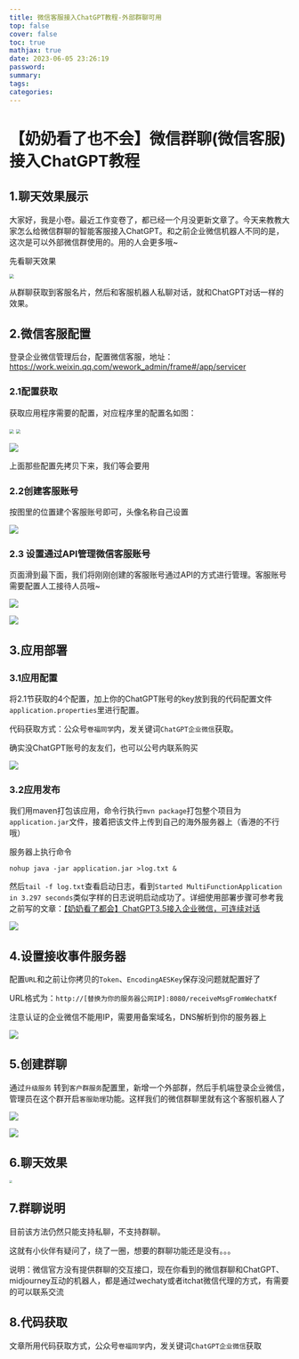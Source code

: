 ```yaml
---
title: 微信客服接入ChatGPT教程-外部群聊可用
top: false
cover: false
toc: true
mathjax: true
date: 2023-06-05 23:26:19
password:
summary:
tags:
categories:
---
```

# 【奶奶看了也不会】微信群聊(微信客服)接入ChatGPT教程

## 1.聊天效果展示

大家好，我是小卷。最近工作变卷了，都已经一个月没更新文章了。今天来教教大家怎么给微信群聊的智能客服接入ChatGPT。和之前企业微信机器人不同的是，这次是可以外部微信群使用的。用的人会更多哦~

先看聊天效果

<img src="https://raw.githubusercontent.com/longbig/hexo-blogs/main/source/img/chatgpt/wechat_kefu/0_3.png" style="zoom: 50%;" />

从群聊获取到客服名片，然后和客服机器人私聊对话，就和ChatGPT对话一样的效果。



## 2.微信客服配置

登录企业微信管理后台，配置微信客服，地址：https://work.weixin.qq.com/wework_admin/frame#/app/servicer

### 2.1配置获取

获取应用程序需要的配置，对应程序里的配置名如图：

<img src="https://raw.githubusercontent.com/longbig/hexo-blogs/main/source/img/chatgpt/wechat_kefu/0_4.png" style="zoom:50%;" />

<img src="https://raw.githubusercontent.com/longbig/hexo-blogs/main/source/img/chatgpt/wechat_kefu/0_5.png" style="zoom:50%;" />

![](https://raw.githubusercontent.com/longbig/hexo-blogs/main/source/img/chatgpt/wechat_kefu/0_6.png)

上面那些配置先拷贝下来，我们等会要用



### 2.2创建客服账号

按图里的位置建个客服账号即可，头像名称自己设置

![](https://raw.githubusercontent.com/longbig/hexo-blogs/main/source/img/chatgpt/wechat_kefu/0_7.png)



### 2.3 设置通过API管理微信客服账号

页面滑到最下面，我们将刚刚创建的客服账号通过API的方式进行管理。客服账号需要配置人工接待人员哦~

![](https://raw.githubusercontent.com/longbig/hexo-blogs/main/source/img/chatgpt/wechat_kefu/0_8.png)

![](https://raw.githubusercontent.com/longbig/hexo-blogs/main/source/img/chatgpt/wechat_kefu/0_9.png)



## 3.应用部署

### 3.1应用配置

将2.1节获取的4个配置，加上你的ChatGPT账号的key放到我的代码配置文件`application.properties`里进行配置。

代码获取方式：公众号`卷福同学`内，发关键词`ChatGPT企业微信`获取。

确实没ChatGPT账号的友友们，也可以公号内联系购买

![](https://raw.githubusercontent.com/longbig/hexo-blogs/main/source/img/chatgpt/wechat_kefu/0_10.png)

### 3.2应用发布

我们用maven打包该应用，命令行执行`mvn package`打包整个项目为`application.jar`文件，接着把该文件上传到自己的海外服务器上（香港的不行哦）

服务器上执行命令

```shell
nohup java -jar application.jar >log.txt &
```

然后`tail -f log.txt`查看启动日志，看到`Started MultiFunctionApplication in 3.297 seconds`类似字样的日志说明启动成功了。详细使用部署步骤可参考我之前写的文章：[【奶奶看了都会】ChatGPT3.5接入企业微信，可连续对话](https://zhuanlan.zhihu.com/p/611555021)

![](https://raw.githubusercontent.com/longbig/hexo-blogs/main/source/img/chatgpt/wechat_kefu/0_11.png)



## 4.设置接收事件服务器

配置`URL`和之前让你拷贝的`Token`、`EncodingAESKey`保存没问题就配置好了

URL格式为：`http://[替换为你的服务器公网IP]:8080/receiveMsgFromWechatKf`

注意认证的企业微信不能用IP，需要用备案域名，DNS解析到你的服务器上

![](https://raw.githubusercontent.com/longbig/hexo-blogs/main/source/img/chatgpt/wechat_kefu/0_12.png)

## 5.创建群聊

通过`升级服务` 转到`客户群服务`配置里，新增一个外部群，然后手机端登录企业微信，管理员在这个群开启`客服助理`功能。这样我们的微信群聊里就有这个客服机器人了

![](https://raw.githubusercontent.com/longbig/hexo-blogs/main/source/img/chatgpt/wechat_kefu/0_13.png)

![](https://raw.githubusercontent.com/longbig/hexo-blogs/main/source/img/chatgpt/wechat_kefu/0_14.png)

## 6.聊天效果

<img src="https://raw.githubusercontent.com/longbig/hexo-blogs/main/source/img/chatgpt/wechat_kefu/0_3.png" style="zoom:33%;" />



## 7.群聊说明

目前该方法仍然只能支持私聊，不支持群聊。

这就有小伙伴有疑问了，绕了一圈，想要的群聊功能还是没有。。。

说明：微信官方没有提供群聊的交互接口，现在你看到的微信群聊和ChatGPT、midjourney互动的机器人，都是通过wechaty或者itchat微信代理的方式，有需要的可以联系交流

## 8.代码获取

文章所用代码获取方式，公众号`卷福同学`内，发关键词`ChatGPT企业微信`获取





